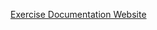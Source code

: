 [Exercise Documentation Website](https://jderobot.github.io/RoboticsAcademy/exercises/MobileRobots/bump_and_go/)
